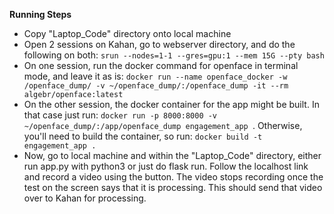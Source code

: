 **Running Steps**

* Copy "Laptop_Code" directory onto local machine
* Open 2 sessions on Kahan, go to webserver directory, and do the following on both: ```srun --nodes=1-1 --gres=gpu:1 --mem 15G --pty bash```
* On one session, run the docker command for openface in terminal mode, and leave it as is: ```docker run --name openface_docker -w /openface_dump/ -v ~/openface_dump/:/openface_dump -it --rm algebr/openface:latest```
* On the other session, the docker container for the app might be built. In that case just run: ```docker run -p 8000:8000 -v ~/openface_dump/:/app/openface_dump engagement_app
```. Otherwise, you'll need to build the container, so run: ```docker build -t engagement_app .``` 
* Now, go to local machine and within the "Laptop_Code" directory, either run app.py with python3 or just do flask run. Follow the localhost link and record a video using the button. The video stops recording once the test on the screen says that it is processing. This should send that video over to Kahan for processing.
